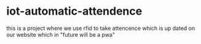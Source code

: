 # iot-automatic-attendence
this is a project where we  use rfid to take attencence which is up dated on our website which in "future will be a pwa"
